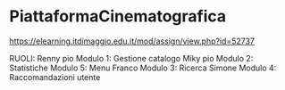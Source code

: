 # PiattaformaCinematografica
https://elearning.itdimaggio.edu.it/mod/assign/view.php?id=52737

RUOLI: 
  Renny pio
      Modulo 1: Gestione catalogo
  Miky pio
      Modulo 2: Statistiche
      Modulo 5: Menu
  Franco
      Modulo 3: Ricerca
  Simone 
      Modulo 4: Raccomandazioni utente
      
